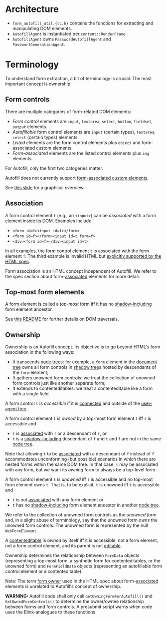 # Architecture

- `form_autofill_util.{cc,h}` contains the functions for extracting and
  manipulating DOM elements.
- `AutofillAgent` is instantiated per `content::RenderFrame`.
- `AutofillAgent` owns `PasswordAutofillAgent` and
  `PasswortGenerationAgent`.

# Terminology

To understand form extraction, a bit of terminology is crucial.
The most important concept is ownership.

## Form controls

There are multiple categories of form-related DOM elements:

- *Form control* elements are `input`, `textarea`, `select`, `button`,
  `fieldset`, `output` elements.
- *Autofillable* form control elements are `input` (certain types), `textarea`,
  `select` (certain types) elements.
- *Listed* elements are the form control elements plus `object` and
  form-associated custom elements.
- *Form-associated* elements are the listed control elements plus `img`
  elements.

For Autofill, only the first two catogeries matter.

Autofill does not currently support [form-associated custom elements].

See [this slide](https://goto.corp.google.com/autofill-form-control-categories)
for a graphical overview.

## Association

A form control element `t` (e.g., an `<input>`) can be *associated* with a form
element inside its DOM. Examples include

- `<form id=f><input id=t></form>`
- `<form id=f></form><input id=t form=f>`
- `<div><form id=f></div><input id=t>`

In all examples, the form control element `t` is associated with the form
element `f`. The third example is invalid HTML but [explicitly supported by
the HTML spec](form-element-pointer).

Form association is an HTML concept independent of Autofill. We refer to
the spec section about form-[associated] elements for more detail.

## Top-most form elements

A form element is called a *top-most* form iff it has no [shadow-including]
form element ancestor.

See [this README](/third_party/blink/renderer/core/dom/README.md) for further
details on DOM traversals.

## Ownership

Ownership is an Autofill concept. Its objective is to go beyond HTML's form
association in the following ways:

- It transcends [node tree]s: for example, a `form` element in the [document
  tree] owns all form controls in [shadow tree]s hosted by descendants of the
  `form` element;
- It gathers unowned form controls: we treat the collection of unowned form
  controls just like another separate form;
- It extends to contenteditables: we treat a contenteditable like a form with a
  single field.

A form control `t` is *accessible* if it is [connected] and outside of the
[user-agent tree].

A form control element `t` is *owned* by a top-most form element `f` iff
`t` is accessible and

- `t` is [associated] with `f` or a descendant of `f`, or
- `t` is a [shadow-including] descendant of `f` and `t` and `f` are not in the
  same [node tree].

Note that allowing `t` to be [associated] with a descendant of `f` instead of
`f` accommodates unconforming (but possible) scenarios in which there are
nested forms within the same DOM tree. In that case, `t` may be associated with
any form, but we want its *owning* form to always be a top-level form.

A form control element `t` is *unowned* iff `t` is accessible and no top-most
form element owns `t`. That is, to be explicit, `t` is unowned iff `t` is
accessible and

- `t` is not [associated] with any form element or
- `t` has no [shadow-including] form element ancestor in another [node tree].

We refer to the collection of unowned form controls as the *unowned form* and, in
a slight abuse of terminology, say that the unowned form *owns* the unowned form
controls. The unowned form is represented by the null `WebFormElement`.

A [contenteditable] is *owned* by itself iff it is accessible, not a form
element, not a form control element, and its parent is not [editable].

Ownership determines the relationship between `FormData` objects (representing a
top-most form, a synthetic form for contenteditables, or the unowned form) and
`FormFieldData` objects (representing an autofillable form control element or a
contenteditable).

Note: The term [form owner] used in the HTML spec about form-[associated]
elements is unrelated to Autofill's concept of ownership.

**WARNING:** Autofill code shall only call `GetOwningFormForAutofill()` and
`GetOwnedFormControls()` to determine the owner/ownee relationship between forms
and form controls. A presubmit script warns when code uses the Blink-analogues
to these functions.

[connected]: https://dom.spec.whatwg.org/#connected
[associated]: https://html.spec.whatwg.org/#association-of-controls-and-forms
[form owner]: https://html.spec.whatwg.org/#form-owner
[shadow-including]: https://dom.spec.whatwg.org/#concept-shadow-including-descendant
[node tree]: https://dom.spec.whatwg.org/#concept-node-tree
[document tree]: https://dom.spec.whatwg.org/#document-trees
[shadow tree]: https://dom.spec.whatwg.org/#shadow-trees
[user-agent tree]: https://source.chromium.org/chromium/chromium/src/+/main:third_party/blink/renderer/core/dom/node.h;l=470;drc=1a905e1bd6df3f3e52374e08c885f586dfc07348
[contenteditable]: https://html.spec.whatwg.org/index.html#attr-contenteditable
[editable]: https://w3c.github.io/editing/docs/execCommand/#editable
[shadow DOM]: https://developer.mozilla.org/en-US/docs/Web/API/Web_components/Using_shadow_DOM
[form-associated custom elements]: https://web.dev/articles/more-capable-form-controls
[form-element-pointer]: https://html.spec.whatwg.org/multipage/parsing.html#form-element-pointer
